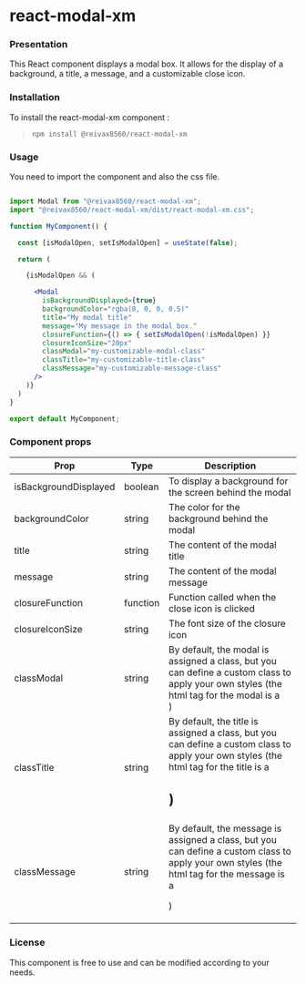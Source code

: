 # react-modal-xm


### Presentation

This React component displays a modal box. It allows for the display of a background, a title, a message, and a customizable close icon.


### Installation

To install the react-modal-xm component :
> `npm install @reivax8560/react-modal-xm`


### Usage

You need to import the component and also the css file.

```jsx

import Modal from "@reivax8560/react-modal-xm";
import "@reivax8560/react-modal-xm/dist/react-modal-xm.css";

function MyComponent() {

  const [isModalOpen, setIsModalOpen] = useState(false);

  return (

    {isModalOpen && (

      <Modal
        isBackgroundDisplayed={true}
        backgroundColor="rgba(0, 0, 0, 0.5)"
        title="My modal title"
        message="My message in the modal box."
        closureFunction={() => { setIsModalOpen(!isModalOpen) }}
        closureIconSize="20px"
        classModal="my-customizable-modal-class"
        classTitle="my-customizable-title-class"
        classMessage="my-customizable-message-class"
      />
    )}
  )
}

export default MyComponent;
```


### Component props

| Prop                               | Type        | Description                                                                                                                                       |
| -----------------------------------| ----------- | --------------------------------------------------------------------------------------------------------------------------------------------------|
| isBackgroundDisplayed              | boolean     | To display a background for the screen behind the modal                                                                                           |
| backgroundColor                    | string      | The color for the background behind the modal                                                                                                     |
| title                              | string      | The content of the modal title                                                                                                                    |
| message                            | string      | The content of the modal message                                                                                                                  |
| closureFunction                    | function    | Function called when the close icon is clicked                                                                                                    |
| closureIconSize                    | string      | The font size of the closure icon                                                                                                                 |
| classModal                         | string      | By default, the modal is assigned a class, but you can define a custom class to apply your own styles (the html tag for the modal is a <div />)   |
| classTitle                         | string      | By default, the title is assigned a class, but you can define a custom class to apply your own styles (the html tag for the title is a <h2 />)    |
| classMessage                       | string      | By default, the message is assigned a class, but you can define a custom class to apply your own styles (the html tag for the message is a <p />) |



### License

This component is free to use and can be modified according to your needs.

